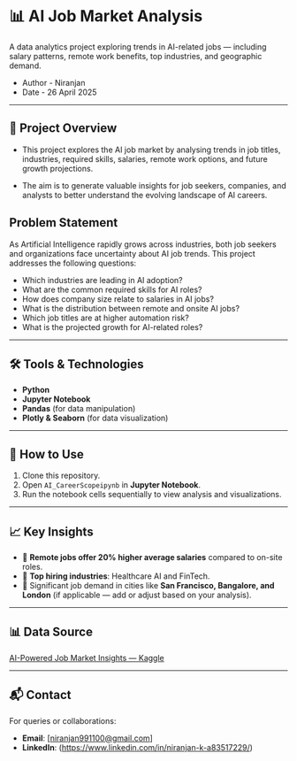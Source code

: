 # 📊 AI Job Market Analysis

A data analytics project exploring trends in AI-related jobs — including salary patterns, remote work benefits, top industries, and geographic demand.
- Author - Niranjan
- Date - 26 April 2025
---

## 📌 Project Overview
-	This project explores the AI job market by analysing trends in job titles, industries, required skills, salaries, remote work options, and future growth projections.

-	The aim is to generate valuable insights for job seekers, companies, and analysts to better understand the evolving landscape of AI careers.

## Problem Statement
As Artificial Intelligence rapidly grows across industries, both job seekers and organizations face uncertainty about AI job trends.
This project addresses the following questions:
- Which industries are leading in AI adoption?
- What are the common required skills for AI roles?
- How does company size relate to salaries in AI jobs?
- What is the distribution between remote and onsite AI jobs?
- Which job titles are at higher automation risk?
- What is the projected growth for AI-related roles?



---

## 🛠️ Tools & Technologies
- **Python**
- **Jupyter Notebook**
- **Pandas** (for data manipulation)
- **Plotly & Seaborn** (for data visualization)

---

## 📂 How to Use
1. Clone this repository.
2. Open `AI_CareerScopeipynb` in **Jupyter Notebook**.
3. Run the notebook cells sequentially to view analysis and visualizations.

---

## 📈 Key Insights
- 📌 **Remote jobs offer 20% higher average salaries** compared to on-site roles.
- 📌 **Top hiring industries**: Healthcare AI and FinTech.
- 📌 Significant job demand in cities like **San Francisco, Bangalore, and London** (if applicable — add or adjust based on your analysis).

---

## 📊 Data Source
[AI-Powered Job Market Insights — Kaggle](https://www.kaggle.com/datasets/uom190346a/ai-powered-job-market-insights)

---

## 📬 Contact
For queries or collaborations:
- **Email**: [niranjan991100@gmail.com]
- **LinkedIn**: (https://www.linkedin.com/in/niranjan-k-a83517229/)

